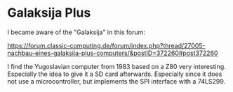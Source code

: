 # Galaksija Plus

I became aware of the "Galaksija" in this forum:

https://forum.classic-computing.de/forum/index.php?thread/27005-nachbau-eines-galaksija-plus-computers/&postID=372260#post372260

I find the Yugoslavian computer from 1983 based on a Z80 very interesting. Especially the idea to give it a SD card afterwards. Especially since it does not use a microcontroller, but implements the SPI interface with a 74LS299.

